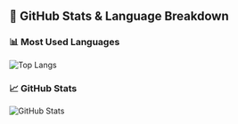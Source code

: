 ## 🚀 GitHub Stats & Language Breakdown

### 📊 Most Used Languages
![Top Langs](https://github-readme-stats.vercel.app/api/top-langs/?username=gauss314&langs_count=8&theme=dark&layout=compact&card_width=440&hide_border=true)

### 📈 GitHub Stats
![GitHub Stats](https://github-readme-stats.vercel.app/api?username=gauss314&show_icons=true&theme=dark&hide=prs,issues,contribs&include_all_commits=false&ring_color=2f80ed&card_width=440&hide_border=true)
